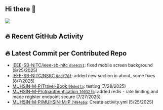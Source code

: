 ## Hi there 👋
![](https://komarev.com/ghpvc/?username=MUHSIN-M-P&color=brightgreen&style=plastic)

## 🔥 Recent GitHub Activity
<!--START_CONTRIBUTED_REPOS-->
## 🔥 Latest Commit per Contributed Repo
- [IEEE-SB-NITC/ieee-sb-nitc `dbe6151`](https://github.com/IEEE-SB-NITC/ieee-sb-nitc/commit/dbe615182dc7a01ef98b8c8af23288a40222858c): fixed mobile screen background (8/25/2025)
- [IEEE-SB-NITC/NSRC `0ddf78f`](https://github.com/IEEE-SB-NITC/NSRC/commit/0ddf78f4b6e7394f96b2b187f8e84e0536feabc1): added new section in  about, some fixes (8/7/2025)
- [MUHSIN-M-P/Travel-Book `96ded7a`](https://github.com/MUHSIN-M-P/Travel-Book/commit/96ded7a72780b6127a46586e158793d0fe448d2e): testing (7/28/2025)
- [MUHSIN-M-P/otpauthentication `10032fb`](https://github.com/MUHSIN-M-P/otpauthentication/commit/10032fb24dcf6d668220fd2ab4fb07b9554666db): added redis - rate limiting and made register endpoint secure (7/27/2025)
- [MUHSIN-M-P/MUHSIN-M-P `7494e6a`](https://github.com/MUHSIN-M-P/MUHSIN-M-P/commit/7494e6ada2b25979604fd17f07543a39f52b7148): Create activity.yml (5/25/2025)
<!--END_CONTRIBUTED_REPOS-->


<!--
**MUHSIN-M-P/MUHSIN-M-P** is a ✨ _special_ ✨ repository because its `README.md` (this file) appears on your GitHub profile.

Here are some ideas to get you started:

- 🔭 I’m currently working on ...
- 🌱 I’m currently learning ...
- 👯 I’m looking to collaborate on ...
- 🤔 I’m looking for help with ...
- 💬 Ask me about ...
- 📫 How to reach me: ...
- 😄 Pronouns: ...
- ⚡ Fun fact: ...
-->
